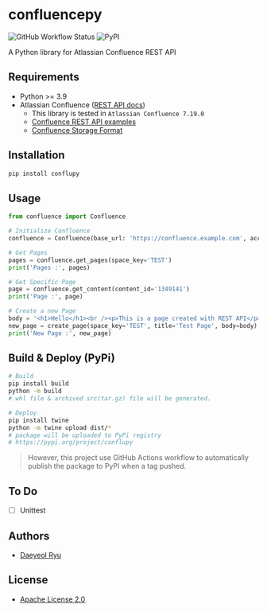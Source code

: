 # confluencepy

![GitHub Workflow Status](https://img.shields.io/github/actions/workflow/status/yoobato/confluencepy/publish-to-pypi.yml)
![PyPI](https://img.shields.io/pypi/v/conflupy)

A Python library for Atlassian Confluence REST API

## Requirements
- Python >= 3.9
- Atlassian Confluence ([REST API docs](https://docs.atlassian.com/ConfluenceServer/rest/7.19.0))
  - This library is tested in `Atlassian Confluence 7.19.0`
  - [Confluence REST API examples](https://developer.atlassian.com/server/confluence/confluence-rest-api-examples)
  - [Confluence Storage Format](https://confluence.atlassian.com/conf719/confluence-storage-format-1157466554.html)

## Installation
```sh
pip install conflupy
```

## Usage
```python
from confluence import Confluence

# Initialize Confluence
confluence = Confluence(base_url: 'https://confluence.example.com', account: (USER_ID, USER_PW))

# Get Pages
pages = confluence.get_pages(space_key='TEST')
print('Pages :', pages)

# Get Specific Page
page = confluence.get_content(content_id='1349141')
print('Page :', page)

# Create a new Page
body = '<h1>Hello</h1><br /><p>This is a page created with REST API</p>'
new_page = create_page(space_key='TEST', title='Test Page', body=body)
print('New Page :', new_page)
```

## Build & Deploy (PyPi)
```sh
# Build
pip install build
python -m build
# whl file & archived src(tar.gz) file will be generated.

# Deploy
pip install twine
python -m twine upload dist/*
# package will be uploaded to PyPi registry
# https://pypi.org/project/conflupy
```
> However, this project use GitHub Actions workflow to automatically publish the package to PyPI when a tag pushed.

## To Do
- [ ] Unittest

## Authors
- [Daeyeol Ryu](https://yoobato.com)

## License
- [Apache License 2.0](./LICENSE.md)
